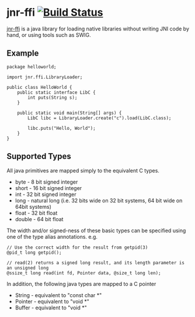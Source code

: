jnr-ffi [![Build Status](https://travis-ci.org/jnr/jnr-ffi.png)](https://travis-ci.org/jnr/jnr-ffi)
======

[jnr-ffi](https://github.com/jnr/jnr-ffi) is a java library for loading native libraries without writing JNI code by hand, or using tools such as SWIG.

Example
------

    package helloworld;

    import jnr.ffi.LibraryLoader;

    public class HelloWorld {
        public static interface LibC {
            int puts(String s);
        }

        public static void main(String[] args) {
            LibC libc = LibraryLoader.create("c").load(LibC.class);

            libc.puts("Hello, World");
        }
    }

Supported Types
------

All java primitives are mapped simply to the equivalent C types.

* byte - 8 bit signed integer
* short - 16 bit signed integer
* int - 32 bit signed integer
* long - natural long (i.e. 32 bits wide on 32 bit systems, 64 bit wide on 64bit systems)
* float - 32 bit float
* double - 64 bit float

The width and/or signed-ness of these basic types can be specified using one of the type alias annotations.
 e.g.

    // Use the correct width for the result from getpid(3)
    @pid_t long getpid();

    // read(2) returns a signed long result, and its length parameter is an unsigned long
    @ssize_t long read(int fd, Pointer data, @size_t long len);


In addition, the following java types are mapped to a C pointer

* String - equivalent to "const char *"
* Pointer - equivalent to "void *"
* Buffer - equivalent to "void *"

